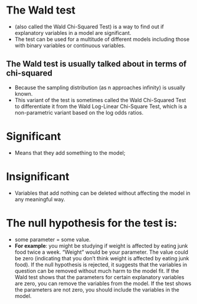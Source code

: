 # The Wald test 
* (also called the Wald Chi-Squared Test) is a way to find out if explanatory variables in a model are significant.
* The test can be used for a multitude of different models including those with binary variables or continuous variables.
## The Wald test is usually talked about in terms of chi-squared
* Because the sampling distribution (as n approaches infinity) is usually known. 
* This variant of the test is sometimes called the Wald Chi-Squared Test to differentiate it from the Wald Log-Linear Chi-Square Test, which is a non-parametric variant based on the log odds ratios.


# Significant 
* Means that they add something to the model; 

# Insignificant
* Variables that add nothing can be deleted without affecting the model in any meaningful way. 

# The null hypothesis for the test is: 
* some parameter = some value. 
* __For example__:
you might be studying if weight is affected by eating junk food twice a week. “Weight” would be your parameter. The value could be zero (indicating that you don’t think weight is affected by eating junk food). If the null hypothesis is rejected, it suggests that the variables in question can be removed without much harm to the model fit. 
If the Wald test shows that the parameters for certain explanatory variables are zero, you can remove the variables from 
the model. If the test shows the parameters are not zero, you should include the variables in the model. 

